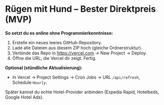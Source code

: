 # Rügen mit Hund – Bester Direktpreis (MVP)

**So setzt du es online ohne Programmierkenntnisse:**
1. Erstelle ein neues leeres GitHub-Repository.
2. Lade alle Dateien aus diesem ZIP hoch (gleiche Ordnerstruktur).
3. Verbinde das Repo in https://vercel.com → New Project → Deploy.
4. Öffne die URL, die Vercel dir zeigt. Fertig.

**Optional (stündliche Aktualisierung):**
- In Vercel → Project Settings → Cron Jobs → URL `/api/refresh`, Schedule `Hourly`.

Später kannst du echte Hotel-Provider anbinden (Expedia Rapid, Hotelbeds, Google Hotel Ads).
